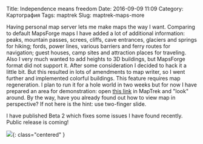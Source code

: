 Title: Independence means freedom
Date: 2016-09-09 11:09
Category: Картография
Tags: maptrek
Slug: maptrek-maps-more

Having personal map server lets me make maps the way I want. Comparing to default MapsForge maps I have added a lot of additional information: peaks, mountain passes, screes, cliffs, cave entrances, glaciers and springs for hiking; fords, power lines, various barriers and ferry routes for navigation; guest houses, camp sites and attraction places for traveling. Also I very much wanted to add heights to 3D buildings, but MapsForge format did not support it. After some consideration I decided to hack it a little bit. But this resulted in lots of amendments to map writer, so I went further and implemented colorful buildings. This feature requires map regeneration. I plan to run it for a hole world in two weeks but for now I have prepared an area for demonstration: open [this link](https://osm.org/go/0t2wRSRr0--?m) in MapTrek and "look" around. By the way, have you already found out how to view map in perspective? If not here is the hint: use two-finger slide.

<!-- PELICAN_END_SUMMARY -->

I have published Beta 2 which fixes some issues I have found recently. Public release is coming!

![]({attach}maptrek-maps-more.png){: class="centered" }
